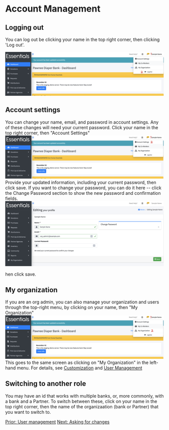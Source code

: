 # Account Management

## Logging out
You can log out be clicking your name in the top right corner, then clicking 'Log out'.

![Navigating to log out](images/account_management/account_management_logout.png)

## Account settings
You can change your name, email, and password in account settings.  Any of these changes will need your current password.
Click your name in the top right corner,  then "Account Settings"
![Navigating to account settings](images/account_management/account_management_account_settings_navigation.png)
Provide your updated information, including your current password,  then click save.
If you want to change your password, you can do it here -- click the Change Password section to show the new password and confirmation fields.
![Account settings screen](images/account_management/account_management_account_settings.png)

hen click save.

## My organization
If you are an org admin,  you can also manage your organization and users through the top-right menu, by clicking on your name, then "My Organization"
![Navigating to My Organization](images/account_management/account_management_my_organization.png)
This goes to the same screen as clicking on "My Organization" in the left-hand menu.  For details, see [Customization](getting_started_customization.md#basic-information) and [User Management](user_management.md)

## Switching to another role
You may have an id that works with multiple banks, or, more commonly, with a bank and a Partner.  To switch between these,  click on your name in the top right corner,  then the name of the organizaation (bank or Partner) that you want to switch to.




[Prior: User management](user_management.md) [Next: Asking for changes](asking_for_changes.md)